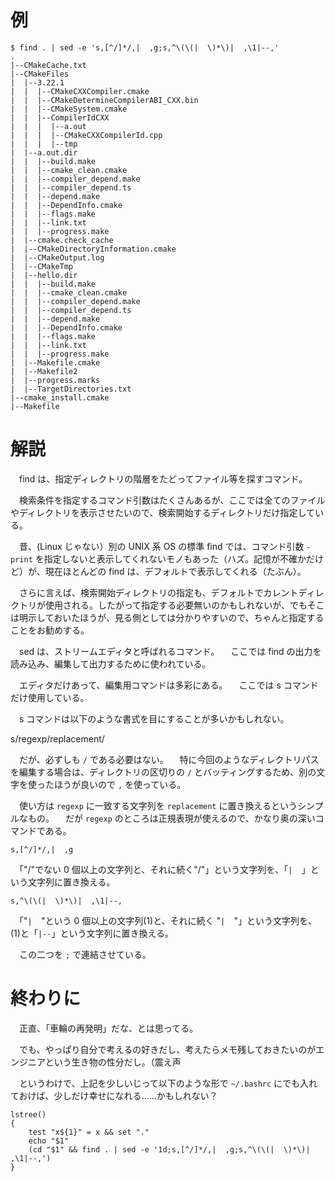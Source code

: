 <!--
title:   find と sed で tree 表示
tags:    Linux,ShellScript,find,sed,tree
id:      c758cb295629ddf6f080
private: false
-->
# 例

```shell-session
$ find . | sed -e 's,[^/]*/,|  ,g;s,^\(\(|  \)*\)|  ,\1|--,'
.
|--CMakeCache.txt
|--CMakeFiles
|  |--3.22.1
|  |  |--CMakeCXXCompiler.cmake
|  |  |--CMakeDetermineCompilerABI_CXX.bin
|  |  |--CMakeSystem.cmake
|  |  |--CompilerIdCXX
|  |  |  |--a.out
|  |  |  |--CMakeCXXCompilerId.cpp
|  |  |  |--tmp
|  |--a.out.dir
|  |  |--build.make
|  |  |--cmake_clean.cmake
|  |  |--compiler_depend.make
|  |  |--compiler_depend.ts
|  |  |--depend.make
|  |  |--DependInfo.cmake
|  |  |--flags.make
|  |  |--link.txt
|  |  |--progress.make
|  |--cmake.check_cache
|  |--CMakeDirectoryInformation.cmake
|  |--CMakeOutput.log
|  |--CMakeTmp
|  |--hello.dir
|  |  |--build.make
|  |  |--cmake_clean.cmake
|  |  |--compiler_depend.make
|  |  |--compiler_depend.ts
|  |  |--depend.make
|  |  |--DependInfo.cmake
|  |  |--flags.make
|  |  |--link.txt
|  |  |--progress.make
|  |--Makefile.cmake
|  |--Makefile2
|  |--progress.marks
|  |--TargetDirectories.txt
|--cmake_install.cmake
|--Makefile
```

# 解説

　find は、指定ディレクトリの階層をたどってファイル等を探すコマンド。

　検索条件を指定するコマンド引数はたくさんあるが、ここでは全てのファイルやディレクトリを表示させたいので、検索開始するディレクトリだけ指定している。

　昔、(Linux じゃない）別の UNIX 系 OS の標準 find では、コマンド引数 `-print` を指定しないと表示してくれないモノもあった（ハズ。記憶が不確かだけど）が、現在ほとんどの find は、デフォルトで表示してくれる（たぶん）。

　さらに言えば、検索開始ディレクトリの指定も、デフォルトでカレントディレクトリが使用される。したがって指定する必要無いのかもしれないが、でもそこは明示しておいたほうが、見る側としては分かりやすいので、ちゃんと指定することをお勧めする。

　sed は、ストリームエディタと呼ばれるコマンド。
　ここでは find の出力を読み込み、編集して出力するために使われている。

　エディタだけあって、編集用コマンドは多彩にある。
　ここでは s コマンドだけ使用している。

　s コマンドは以下のような書式を目にすることが多いかもしれない。

s/regexp/replacement/

　だが、必ずしも `/` である必要はない。
　特に今回のようなディレクトリパスを編集する場合は、ディレクトリの区切りの `/` とバッティングするため、別の文字を使ったほうが良いので `,` を使っている。

　使い方は `regexp` に一致する文字列を `replacement` に置き換えるというシンプルなもの。
　だが `regexp` のところは正規表現が使えるので、かなり奥の深いコマンドである。

`s,[^/]*/,|  ,g`

　「"/"でない 0 個以上の文字列と、それに続く"/"」という文字列を、「`|  `」という文字列に置き換える。

`s,^\(\(|  \)*\)|  ,\1|--,`

　「"`|  `"という 0 個以上の文字列(1)と、それに続く "`|  `"」という文字列を、(1)と「`|--`」という文字列に置き換える。

　この二つを `;` で連結させている。

# 終わりに

　正直、「車輪の再発明」だな、とは思ってる。

　でも、やっぱり自分で考えるの好きだし、考えたらメモ残しておきたいのがエンジニアという生き物の性分だし。（震え声

　というわけで、上記を少しいじって以下のような形で `~/.bashrc` にでも入れておけば、少しだけ幸せになれる……かもしれない？

```shell
lstree()
{
    test "x${1}" = x && set "."
    echo "$1"
    (cd "$1" && find . | sed -e '1d;s,[^/]*/,|  ,g;s,^\(\(|  \)*\)|  ,\1|--,')
}
```